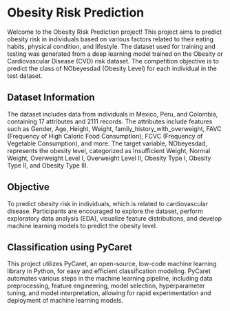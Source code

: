 # Obesity Risk Prediction

Welcome to the Obesity Risk Prediction project! This project aims to predict obesity risk in individuals based on various factors related to their eating habits, physical condition, and lifestyle. The dataset used for training and testing was generated from a deep learning model trained on the Obesity or Cardiovascular Disease (CVD) risk dataset. The competition objective is to predict the class of NObeyesdad (Obesity Level) for each individual in the test dataset.

## Dataset Information

The dataset includes data from individuals in Mexico, Peru, and Colombia, containing 17 attributes and 2111 records. The attributes include features such as Gender, Age, Height, Weight, family_history_with_overweight, FAVC (Frequency of High Caloric Food Consumption), FCVC (Frequency of Vegetable Consumption), and more. The target variable, NObeyesdad, represents the obesity level, categorized as Insufficient Weight, Normal Weight, Overweight Level I, Overweight Level II, Obesity Type I, Obesity Type II, and Obesity Type III.

## Objective

To predict obesity risk in individuals, which is related to cardiovascular disease. Participants are encouraged to explore the dataset, perform exploratory data analysis (EDA), visualize feature distributions, and develop machine learning models to predict the obesity level.

## Classification using PyCaret

This project utilizes PyCaret, an open-source, low-code machine learning library in Python, for easy and efficient classification modeling. PyCaret automates various steps in the machine learning pipeline, including data preprocessing, feature engineering, model selection, hyperparameter tuning, and model interpretation, allowing for rapid experimentation and deployment of machine learning models.
